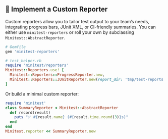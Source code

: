 ## 🎨 Implement a Custom Reporter

Custom reporters allow you to tailor test output to your team’s needs, integrating progress bars, JUnit XML, or CI-friendly summaries. You can either use `minitest-reporters` or roll your own by subclassing `Minitest::AbstractReporter`.

```ruby
# Gemfile
gem 'minitest-reporters'
```

```ruby
# test_helper.rb
require 'minitest/reporters'
Minitest::Reporters.use! [
  Minitest::Reporters::ProgressReporter.new,
  Minitest::Reporters::JUnitReporter.new(report_dir: 'tmp/test-reports')
]
```

Or build a minimal custom reporter:
```ruby
require 'minitest'
class SummaryReporter < Minitest::AbstractReporter
  def record(result)
    puts "✅ #{result.name} (#{result.time.round(3)}s)"
  end
end
Minitest.reporter << SummaryReporter.new
```